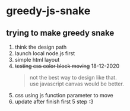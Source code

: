 # greedy-js-snake

## trying to make greedy snake
1. think the design path
2. launch local node.js first
3. simple html layout
4. ~~testing css color block moving~~ 18-12-2020
    > not the best way to design like that.  
    > use javascript canvas would be better.
5. css using js function parameter to move
6. update after finish first 5 step :3
